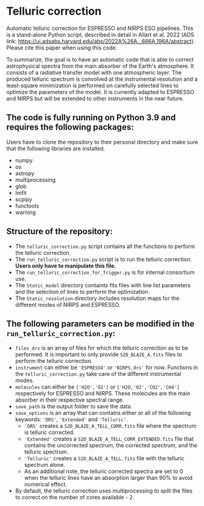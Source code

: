 # Telluric correction
Automatic telluric correction for ESPRESSO and NIRPS ESO pipelines. This is a stand-alone Python script, described in detail in Allart et al. 2022 (ADS link: https://ui.adsabs.harvard.edu/abs/2022A%26A...666A.196A/abstract). Please cite this paper when using this code.

To summarize, the goal is to have an automatic code that is able to correct astrophysical spectra from the main absorber of the Earth's atmosphere. It consists of a radiative transfer model with one atmospheric layer. The produced telluric spectrum is convolved at the instrumental resolution and a least-square minimization is performed on carefully selected lines to optimize the parameters of the model. It is currently adapted to ESPRESSO and NIRPS but will be extended to other instruments in the near future. 

## The code is fully running on Python 3.9 and requires the following packages:

Users have to clone the repository to their personal directory and make sure that the following libraries are installed.

- numpy
- os
- astropy
- multiprocessing
- glob
- lmfit
- scpipy
- functools
- warning



## Structure of the repository:
- The `telluric_correction.py` script contains all the functions to perform the telluric correction. 
- The `run_telluric_correction.py` script is to run the telluric correction. **Users only have to manipulate this file.**
- The `run_telluric_correction_for_Trigger.py` is for internal consortium use.
- The `Static_model` directory containts fits files with line list parameters and the selection of lines to perform the optimization.
- The `Static_resolution` directory includes resolution maps for the different modes of NIRPS and ESPRESSO.


## The following parameters can be modified in the `run_telluric_correction.py`:
- `files_drs` is an array of files for which the telluric correction as to be performed. It is important to only provide `S2D_BLAZE_A.fits` files to perform the telluric correction.
- `instrument` can either be `'ESPRESSO'` or `'NIRPS_drs'` for now. Functions in the `telluric_correction.py` take care of the different instrumental modes.
- `molecules` can either be `['H2O','O2']` or `['H2O,'O2','CO2','CH4']` respectively for ESPRESSO and NIRPS. These molecules are the main absorber in their respective spectral range.
- `save_path` is the output folder to save the data.
- `save_options` is an array that can contains either or all of the following keywords: `'DRS'`, `'Extended'` and `'Telluric'`. 
  - `'DRS'` creates a `S2D_BLAZE_A_TELL_CORR.fits` file where the spectrum is telluric corrected. 
  - `'Extended'` creates a `S2D_BLAZE_A_TELL_CORR_EXTENDED.fits` file that contains the uncorrected spectrum, the corrected spectrum, and the telluric spectrum. 
  - `'Telluric'` creates a `S2D_BLAZE_A_TELL.fits` file with the telluric spectrum alone. 
  - As an additional note, the telluric corrected spectra are set to 0 when the telluric lines have an absorption larger than 90% to avoid numerical effect.
- By default, the telluric correction uses multiprocessing to split the files to correct on the number of cores available - 2.
